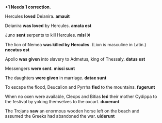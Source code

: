 **+1 Needs 1 correction.**

Hercules **loved** Deianira. **amauit**

Deianira **was loved** by Hercules. **amata est**

Juno **sent** serpents to kill Hercules. **misi** ❌

The lion of Nemea **was killed by Hercules**. (Lion is masculine in Latin.) **necatus est**

Apollo **was given** into slavery to Admetus, king of Thessaly. **datus est**

Messengers **were sent**. **missi sunt**

The daughters **were given** in marriage. **datae sunt**

To escape the flood, Deucalion and Pyrrha **fled** to the mountains. **fugerunt**

When no oxen were available, Cleops and Bitias **led** their mother Cydippa to the festival by yoking themselves to the oxcart. **duxerunt**

The Trojans **saw** an enormous wooden horse left on the beach and assumed the Greeks had abandoned the war. **uiderunt**
